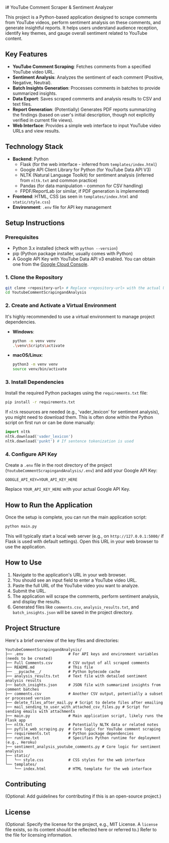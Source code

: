 i# YouTube Comment Scraper & Sentiment Analyzer

This project is a Python-based application designed to scrape comments from YouTube videos, perform sentiment analysis on these comments, and generate insightful reports. It helps users understand audience reception, identify key themes, and gauge overall sentiment related to YouTube content.

## Key Features

*   **YouTube Comment Scraping**: Fetches comments from a specified YouTube video URL.
*   **Sentiment Analysis**: Analyzes the sentiment of each comment (Positive, Negative, Neutral).
*   **Batch Insights Generation**: Processes comments in batches to provide summarized insights.
*   **Data Export**: Saves scraped comments and analysis results to CSV and text files.
*   **Report Generation**: (Potentially) Generates PDF reports summarizing the findings (based on user's initial description, though not explicitly verified in current file views).
*   **Web Interface**: Provides a simple web interface to input YouTube video URLs and view results.

## Technology Stack

*   **Backend**: Python
    *   Flask (for the web interface - inferred from `templates/index.html`)
    *   Google API Client Library for Python (for YouTube Data API V3)
    *   NLTK (Natural Language Toolkit) for sentiment analysis (inferred from `nltk.txt` and common practice)
    *   Pandas (for data manipulation - common for CSV handling)
    *   FPDF/ReportLab (or similar, if PDF generation is implemented)
*   **Frontend**: HTML, CSS (as seen in `templates/index.html` and `static/style.css`)
*   **Environment**: `.env` file for API key management

## Setup Instructions

### Prerequisites

*   Python 3.x installed (check with `python --version`)
*   pip (Python package installer, usually comes with Python)
*   A Google API Key with YouTube Data API v3 enabled. You can obtain one from the [Google Cloud Console](https://console.cloud.google.com/).

### 1. Clone the Repository

```bash
git clone <repository-url> # Replace <repository-url> with the actual URL
cd YoutubeCommentScrapingandAnalysis
```

### 2. Create and Activate a Virtual Environment

It's highly recommended to use a virtual environment to manage project dependencies.

*   **Windows**:

    ```bash
    python -m venv venv
    .\venv\Scripts\activate
    ```
*   **macOS/Linux**:

    ```bash
    python3 -m venv venv
    source venv/bin/activate
    ```

### 3. Install Dependencies

Install the required Python packages using the `requirements.txt` file:

```bash
pip install -r requirements.txt
```

If `nltk` resources are needed (e.g., 'vader_lexicon' for sentiment analysis), you might need to download them. This is often done within the Python script on first run or can be done manually:

```python
import nltk
nltk.download('vader_lexicon')
nltk.download('punkt') # If sentence tokenization is used
```

### 4. Configure API Key

Create a `.env` file in the root directory of the project (`YoutubeCommentScrapingandAnalysis/.env`) and add your Google API Key:

```env
GOOGLE_API_KEY=YOUR_API_KEY_HERE
```

Replace `YOUR_API_KEY_HERE` with your actual Google API Key.

## How to Run the Application

Once the setup is complete, you can run the main application script:

```bash
python main.py
```

This will typically start a local web server (e.g., on `http://127.0.0.1:5000/` if Flask is used with default settings). Open this URL in your web browser to use the application.

## How to Use

1.  Navigate to the application's URL in your web browser.
2.  You should see an input field to enter a YouTube video URL.
3.  Paste the full URL of the YouTube video you want to analyze.
4.  Submit the URL.
5.  The application will scrape the comments, perform sentiment analysis, and display the results. 
6.  Generated files like `comments.csv`, `analysis_results.txt`, and `batch_insights.json` will be saved in the project directory.

## Project Structure

Here's a brief overview of the key files and directories:

```
YoutubeCommentScrapingandAnalysis/
├── .env                    # For API keys and environment variables (needs to be created)
├── Full Comments.csv       # CSV output of all scraped comments
├── README.md               # This file
├── __pycache__/            # Python bytecode cache
├── analysis_results.txt    # Text file with detailed sentiment analysis results
├── batch_insights.json     # JSON file with summarized insights from comment batches
├── comments.csv            # Another CSV output, potentially a subset or processed version
├── delete_files_after_mail.py # Script to delete files after emailing
├── mail_sending_to_user_with_attached_csv_files.py # Script for sending emails with attachments
├── main.py                 # Main application script, likely runs the Flask app
├── nltk.txt                # Potentially NLTK data or related notes
├── pyfile_web_scraping.py  # Core logic for YouTube comment scraping
├── requirements.txt        # Python package dependencies
├── runtime.txt             # Specifies Python runtime for deployment (e.g., Heroku)
├── sentiment_analysis_youtube_comments.py # Core logic for sentiment analysis
├── static/
│   └── style.css           # CSS styles for the web interface
└── templates/
    └── index.html          # HTML template for the web interface
```

## Contributing

(Optional: Add guidelines for contributing if this is an open-source project.)

## License

(Optional: Specify the license for the project, e.g., MIT License. A `license` file exists, so its content should be reflected here or referred to.)
Refer to the <mcfile name="license" path="c:\Users\Akshit\OneDrive\Documents\code\comments\YoutubeCommentScrapingandAnalysis\license"></mcfile> file for licensing information.
